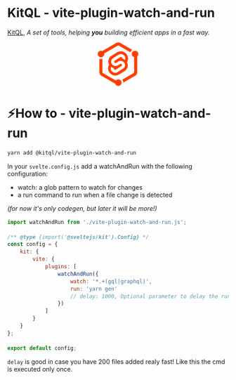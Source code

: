 # KitQL - vite-plugin-watch-and-run

[KitQL](https://github.com/jycouet/kitql#kitql), _A set of tools, helping **you** building efficient apps in a fast way._

<p align="center">
  <img src="../../logo.svg" width="100" />
</p>

# ⚡How to - vite-plugin-watch-and-run

```bash
yarn add @kitql/vite-plugin-watch-and-run
```

In your `svelte.config.js` add a watchAndRun with the following configuration:

- watch: a glob pattern to watch for changes
- a run command to run when a file change is detected

_(for now it's only codegen, but later it will be more!)_

```js
import watchAndRun from './vite-plugin-watch-and-run.js';

/** @type {import('@sveltejs/kit').Config} */
const config = {
	kit: {
		vite: {
			plugins: [
				watchAndRun({
					watch: '*.+(gql|graphql)',
					run: 'yarn gen'
					// delay: 1000, Optional parameter to delay the run command.
				})
			]
		}
	}
};

export default config;
```

`delay` is good in case you have 200 files added realy fast! Like this the cmd is executed only once.

